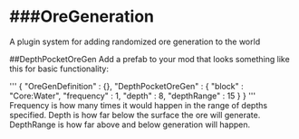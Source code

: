 ###OreGeneration
=============

A plugin system for adding randomized ore generation to the world

##DepthPocketOreGen
Add a prefab to your mod that looks something like this for basic functionality:

'''
{
    "OreGenDefinition" :  {},
    "DepthPocketOreGen" :
    {
        "block" : "Core:Water",
        "frequency" : 1,
        "depth" : 8,
        "depthRange" : 15
    }
}
'''
Frequency is how many times it would happen in the range of depths specified.  Depth is how far below the surface the ore will generate.  DepthRange is how far above and below generation will happen.
